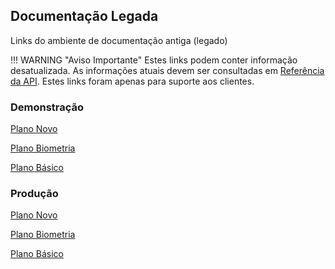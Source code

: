 

## Documentação Legada

Links do ambiente de documentação antiga (legado)  

!!! WARNING "Aviso Importante"
    Estes links podem conter informação desatualizada. As informações atuais devem ser consultadas em [Referência da API](api_reference.md). Estes links foram apenas para suporte aos clientes. 

### Demonstração

[Plano Novo]()

[Plano Biometria]()

[Plano Básico]()

### Produção

[Plano Novo]()

[Plano Biometria]()

[Plano Básico]()
